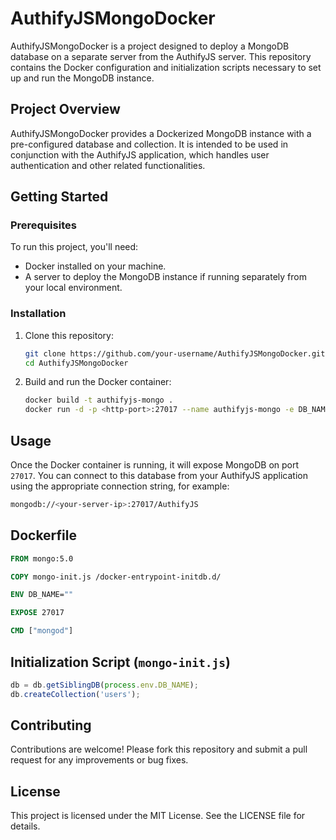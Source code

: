 # AuthifyJSMongoDocker

AuthifyJSMongoDocker is a project designed to deploy a MongoDB database on a separate server from the AuthifyJS server. This repository contains the Docker configuration and initialization scripts necessary to set up and run the MongoDB instance.

## Project Overview

AuthifyJSMongoDocker provides a Dockerized MongoDB instance with a pre-configured database and collection. It is intended to be used in conjunction with the AuthifyJS application, which handles user authentication and other related functionalities.

## Getting Started

### Prerequisites

To run this project, you'll need:

- Docker installed on your machine.
- A server to deploy the MongoDB instance if running separately from your local environment.

### Installation

1. Clone this repository:
    ```sh
    git clone https://github.com/your-username/AuthifyJSMongoDocker.git
    cd AuthifyJSMongoDocker
    ```

2. Build and run the Docker container:
    ```sh
    docker build -t authifyjs-mongo .
    docker run -d -p <http-port>:27017 --name authifyjs-mongo -e DB_NAME="AuthifyJS" authifyjs-mongo
    ```

## Usage

Once the Docker container is running, it will expose MongoDB on port `27017`. You can connect to this database from your AuthifyJS application using the appropriate connection string, for example:

```sh
mongodb://<your-server-ip>:27017/AuthifyJS
```

## Dockerfile

```dockerfile
FROM mongo:5.0

COPY mongo-init.js /docker-entrypoint-initdb.d/

ENV DB_NAME=""

EXPOSE 27017

CMD ["mongod"]
```

## Initialization Script (`mongo-init.js`)

```javascript
db = db.getSiblingDB(process.env.DB_NAME);
db.createCollection('users');
```

## Contributing

Contributions are welcome! Please fork this repository and submit a pull request for any improvements or bug fixes.

## License

This project is licensed under the MIT License. See the LICENSE file for details.